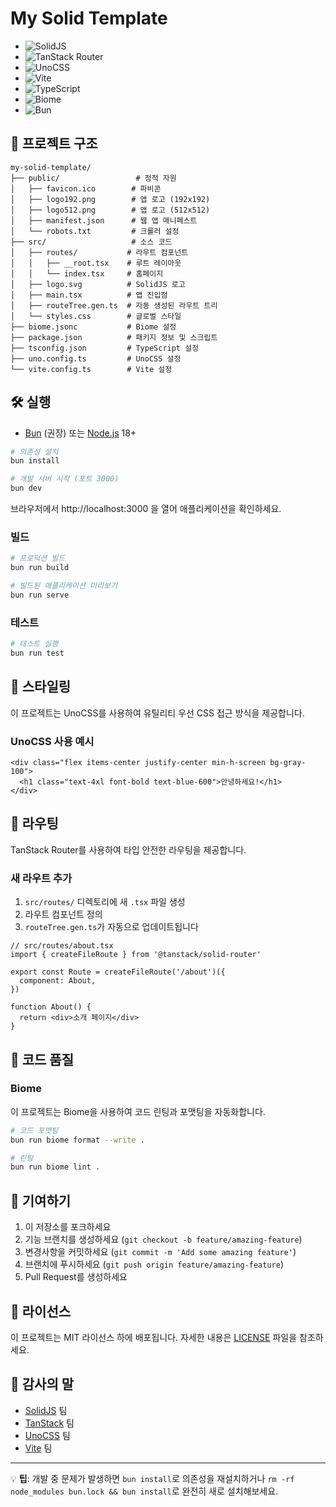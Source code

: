 # My Solid Template

- ![SolidJS](https://img.shields.io/badge/SolidJS-2c4f7c?style=flat-square&logo=solid&logoColor=white)
- ![TanStack Router](https://img.shields.io/badge/TanStack_Router-ff6b35?style=flat-square&logo=reactrouter&logoColor=white)
- ![UnoCSS](https://img.shields.io/badge/UnoCSS-333333?style=flat-square&logo=unocss&logoColor=white)  
- ![Vite](https://img.shields.io/badge/Vite-646CFF?style=flat-square&logo=vite&logoColor=white)
- ![TypeScript](https://img.shields.io/badge/TypeScript-007ACC?style=flat-square&logo=typescript&logoColor=white)
- ![Biome](https://img.shields.io/badge/Biome-60a5fa?style=flat-square&logo=biome&logoColor=white)  
- ![Bun](https://img.shields.io/badge/Bun-000000?style=flat-square&logo=bun&logoColor=white)

## 📁 프로젝트 구조

```
my-solid-template/
├── public/                 # 정적 자원
│   ├── favicon.ico        # 파비콘
│   ├── logo192.png        # 앱 로고 (192x192)
│   ├── logo512.png        # 앱 로고 (512x512)
│   ├── manifest.json      # 웹 앱 매니페스트
│   └── robots.txt         # 크롤러 설정
├── src/                   # 소스 코드
│   ├── routes/           # 라우트 컴포넌트
│   │   ├── __root.tsx    # 루트 레이아웃
│   │   └── index.tsx     # 홈페이지
│   ├── logo.svg          # SolidJS 로고
│   ├── main.tsx          # 앱 진입점
│   ├── routeTree.gen.ts  # 자동 생성된 라우트 트리
│   └── styles.css        # 글로벌 스타일
├── biome.jsonc           # Biome 설정
├── package.json          # 패키지 정보 및 스크립트
├── tsconfig.json         # TypeScript 설정
├── uno.config.ts         # UnoCSS 설정
└── vite.config.ts        # Vite 설정
```

## 🛠 실행

- [Bun](https://bun.sh/) (권장) 또는 [Node.js](https://nodejs.org/) 18+
```bash
# 의존성 설치
bun install

# 개발 서버 시작 (포트 3000)
bun dev
```

브라우저에서 http://localhost:3000 을 열어 애플리케이션을 확인하세요.

### 빌드

```bash
# 프로덕션 빌드
bun run build

# 빌드된 애플리케이션 미리보기
bun run serve
```

### 테스트

```bash
# 테스트 실행
bun run test
```

## 🎨 스타일링

이 프로젝트는 UnoCSS를 사용하여 유틸리티 우선 CSS 접근 방식을 제공합니다. 

### UnoCSS 사용 예시

```tsx
<div class="flex items-center justify-center min-h-screen bg-gray-100">
  <h1 class="text-4xl font-bold text-blue-600">안녕하세요!</h1>
</div>
```

## 🧭 라우팅

TanStack Router를 사용하여 타입 안전한 라우팅을 제공합니다.

### 새 라우트 추가

1. `src/routes/` 디렉토리에 새 `.tsx` 파일 생성
2. 라우트 컴포넌트 정의
3. `routeTree.gen.ts`가 자동으로 업데이트됩니다

```tsx
// src/routes/about.tsx
import { createFileRoute } from '@tanstack/solid-router'

export const Route = createFileRoute('/about')({
  component: About,
})

function About() {
  return <div>소개 페이지</div>
}
```

## 📝 코드 품질

### Biome

이 프로젝트는 Biome을 사용하여 코드 린팅과 포맷팅을 자동화합니다.

```bash
# 코드 포맷팅
bun run biome format --write .

# 린팅
bun run biome lint .
```

## 🤝 기여하기

1. 이 저장소를 포크하세요
2. 기능 브랜치를 생성하세요 (`git checkout -b feature/amazing-feature`)
3. 변경사항을 커밋하세요 (`git commit -m 'Add some amazing feature'`)
4. 브랜치에 푸시하세요 (`git push origin feature/amazing-feature`)
5. Pull Request를 생성하세요

## 📄 라이선스

이 프로젝트는 MIT 라이선스 하에 배포됩니다. 자세한 내용은 [LICENSE](LICENSE) 파일을 참조하세요.

## 🙏 감사의 말

- [SolidJS](https://solidjs.com/) 팀
- [TanStack](https://tanstack.com/) 팀
- [UnoCSS](https://unocss.dev/) 팀
- [Vite](https://vitejs.dev/) 팀

---

💡 **팁**: 개발 중 문제가 발생하면 `bun install`로 의존성을 재설치하거나 `rm -rf node_modules bun.lock && bun install`로 완전히 새로 설치해보세요.

